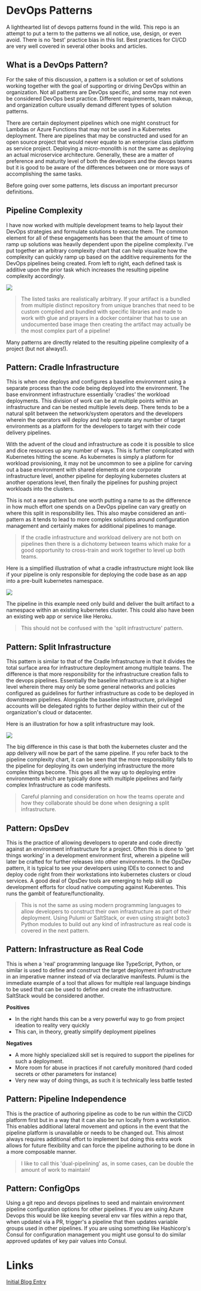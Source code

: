 # DevOps Patterns

A lighthearted list of devops patterns found in the wild. This repo is an attempt to put a term to the patterns we all notice, use, design, or even avoid. There is no 'best' practice bias in this list. Best practices for CI/CD are very well covered in several other books and articles.

## What is a DevOps Pattern?

For the sake of this discussion, a pattern is a solution or set of solutions working together with the goal of supporting or driving DevOps within an organization. Not all patterns are DevOps specific, and some may not even be considered DevOps best practice. Different requirements, team makeup, and organization culture usually demand different types of solution patterns. 

There are certain deployment pipelines which one might construct for Lambdas or Azure Functions that may not be used in a Kubernetes deployment. There are pipelines that may be constructed and used for an open source project that would never equate to an enterprise class platform as service project. Deploying a micro-monolith is not the same as deploying an actual microservice architecture. Generally, these are a matter of preference and maturity level of both the developers and the devops teams but it is good to be aware of the differences between one or more ways of accomplishing the same tasks.

Before going over some patterns, lets discuss an important precursor definitions.

## Pipeline Complexity

I have now worked with multiple development teams to help layout their DevOps strategies and formulate solutions to execute them. The common element for all of these engagements has been that the amount of time to ramp up solutions was heavily dependent upon the pipeline complexity. I've put together an arbitrary complexity chart that can help visualize how the complexity can quickly ramp up based on the additive requirements for the DevOps pipelines being created. From left to right, each defined task is additive upon the prior task which increases the resulting pipeline complexity accordingly.

![](images/devops-pipeline-complexity-scale.png?raw=true)

> The listed tasks are realistically arbitrary. If your artifact is a bundled from multiple distinct repository from unique branches that need to be custom compiled and bundled with specific libraries and made to work with glue and prayers in a docker container that has to use an undocumented base image then creating the artifact may actually be the most complex part of a pipeline!

Many patterns are directly related to the resulting pipeline complexity of a project (but not always!).

## Pattern: Cradle Infrastructure

This is when one deploys and configures a baseline environment using a separate process than the code being deployed into the environment. The base environment infrastructure essentially 'cradles' the workload deployments. This division of work can be at multiple points within an infrastructure and can be nested multiple levels deep. There tends to be a natural split between the network/system operators and the developers wherein the operators will deploy and help operate any number of target environments as a platform for the developers to target with their code delivery pipelines.

With the advent of the cloud and infrastructure as code it is possible to slice and dice resources up any number of ways. This is further complicated with Kubernetes hitting the scene. As kubernetes is simply a platform for workload provisioning, it may not be uncommon to see a pipline for carving out a base environment with shared elements at one corporate infrastructure level, another pipeline for deploying kubernetes clusters at another operations level, then finally the pipelines for pushing project workloads into the clusters.

This is not a new pattern but one worth putting a name to as the difference in how much effort one spends on a DevOps pipeline can vary greatly on where this split in responsibility lies. This also maybe considered an anti-pattern as it tends to lead to more complex solutions around configuration management and certainly makes for additional pipelines to manage.

> If the cradle infrastructure and workload delivery are not both on pipelines then there is a dichotomy between teams which make for a good opportunity to cross-train and work together to level up both teams.

Here is a simplified illustration of what a cradle infrastructure might look like if your pipeline is only responsible for deploying the code base as an app into a pre-built kubernetes namespace.

![](images/devops-cradle-infra.png?raw=true)

The pipeline in this example need only build and deliver the built artifact to a namespace within an existing kubernetes cluster. This could also have been an existing web app or service like Heroku.

> This should not be confused with the 'split infrastructure' pattern.

## Pattern: Split Infrastructure

This pattern is similar to that of the Cradle Infrastructure in that it divides the total surface area for infrastructure deployment among multiple teams. The difference is that more responsibility for the infrastructure creation falls to the devops pipelines. Essentially the baseline infrastructure is at a higher level wherein there may only be some general networks and policies configured as guidelines for further infrastructure as code to be deployed in downstream pipelines. Alongside the baseline infrastructure, privileged accounts will be delegated rights to further deploy within their cut of the organization's cloud or datacenter.

Here is an illustration for how a split infrastructure may look.

![](images/devops-split-infra.png?raw=true)

The big difference in this case is that both the kubernetes cluster and the app delivery will now be part of the same pipeline. If you refer back to the pipeline complexity chart, it can be seen that the more responsibility falls to the pipeline for deploying its own underlying infrastructure the more complex things become. This goes all the way up to deploying entire environments which are typically done with multiple pipelines and fairly complex Infrastructure as code manifests.

> Careful planning and consideration on how the teams operate and how they collaborate should be done when designing a split infrastructure.

## Pattern: OpsDev

This is the practice of allowing developers to operate and code directly against an environment infrastructure for a project. Often this is done to 'get things working' in a development environment first, wherein a pipeline will later be crafted for further releases into other environments. In the OpsDev pattern, it is typical to see your developers using IDEs to connect to and deploy code right from their workstations into kubernetes clusters or cloud services. A good deal of OpsDev tools are emerging to help skill up development efforts for cloud native computing against Kuberentes. This runs the gambit of feature/functionality.

> This is not the same as using modern programming languages to allow developers to construct their own infrastructure as part of their deployment. Using Pulumi or SaltStack, or even using straight boto3 Python modules to build out any kind of infrastructure as real code is covered in the next pattern.

## Pattern: Infrastructure as Real Code

This is when a 'real' programming language like TypeScript, Python, or similar is used to define and construct the target deployment infrastructure in an imperative manner instead of via declarative manifests. Pulumi is the immediate example of a tool that allows for multiple real language bindings to be used that can be used to define and create the infrastructure. SaltStack would be considered another.

**Positives**

- In the right hands this can be a very powerful way to go from project ideation to reality very quickly
- This can, in theory, greatly simplify deployment pipelines

**Negatives**

- A more highly specialized skill set is required to support the pipelines for such a deployment.
- More room for abuse in practices if not carefully monitored (hard coded secrets or other parameters for instance)
- Very new way of doing things, as such it is technically less battle tested

## Pattern: Pipeline Independence

This is the practice of authoring pipeline as code to be run within the CI/CD platform first but in a way that it can also be run locally from a workstation. This enables additional lateral movement and options in the event that the pipeline platform is unavailable or needs to be changed out. This almost always requires additional effort to implement but doing this extra work allows for future flexibility and can force the pipeline authoring to be done in a more composable manner.

> I like to call this 'dual-pipelining' as, in some cases, can be double the amount of work to maintain!

## Pattern: ConfigOps

Using a git repo and devops pipelines to seed and maintain environment pipeline configuration options for other pipelines. If you are using Azure Devops this would be like keeping several env var files within a repo that, when updated via a PR, trigger's a pipeline that then updates variable groups used in other pipelines. If you are using something like Hashicorp's Consul for configuration management you might use gonsul to do similar approved updates of key pair values into Consul.

# Links

[Initial Blog Entry](https://zacharyloeber.com/blog/2020/04/05/devops-patterns/)